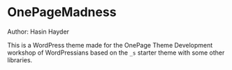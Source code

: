 OnePageMadness
===

Author: Hasin Hayder

This is a WordPress theme made for the OnePage Theme Development workshop of WordPressians based on the `_s` starter theme with some other libraries.
